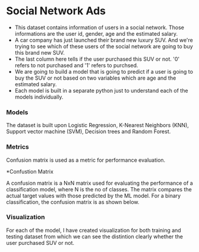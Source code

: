 # Social Network Ads

* This dataset contains information of users in a social network. Those informations are the user id, gender, age and the estimated salary. 
* A car company has just launched their brand new luxury SUV. And we're trying to see which of these users of the social network are going to buy this brand new SUV.
* The last column here tells if the user purchased this SUV or not. '0' refers to not purchased and '1' refers to purchsed. 
* We are going to build a model that is going to predict if a user is going to buy the SUV or not based on two variables which are age and the estimated salary.
* Each model is built in a separate python just to understand each of the models individually. 

### Models
The dataset is built upon Logistic Regression, K-Nearest Neighbors (KNN), Support vector machine (SVM), Decision trees and Random Forest.

### Metrics
Confusion matrix is used as a metric for performance evaluation.

*Confustion Matrix

A confusion matrix is a NxN matrix used for evaluating the performance of a classification model, where N is the no of classes. 
The matrix compares the actual target values with those predicted by the ML model. For a binary classification, the confusion matrix is as shown below.



### Visualization
For each of the model, I have created visualization for both training and testing dataset from which we can see the distintion clearly whether the user purchased SUV or not.
